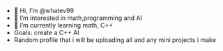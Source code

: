 - 👋 Hi, I’m @whatev99
- 👀 I’m interested in math,programming and AI
- 🌱 I’m currently learning math, C++
- Goals: create a C++ AI
- Random profile that i will be uploading all and any mini projects i make

<!---
whatev99/whatev99 is a ✨ special ✨ repository because its `README.md` (this file) appears on your GitHub profile.
You can click the Preview link to take a look at your changes.
--->
